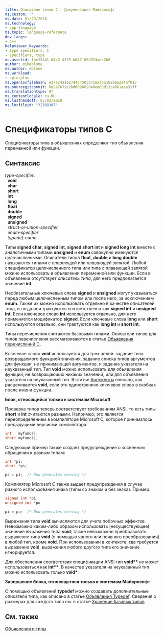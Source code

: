 ```yaml
---
title: Описатели типов C | Документация Майкрософт
ms.custom: ''
ms.date: 01/29/2018
ms.technology:
- cpp-language
ms.topic: language-reference
dev_langs:
- C++
helpviewer_keywords:
- type specifiers, C
- specifiers, type
ms.assetid: fbe13441-04c3-4829-b047-06d374adc2b6
author: mikeblome
ms.author: mblome
ms.workload:
- cplusplus
ms.openlocfilehash: e37ac421627d4c4503d75eaf65188bbe234af015
ms.sourcegitcommit: be2a7679c2bd80968204dee03d13ca961eaa31ff
ms.translationtype: HT
ms.contentlocale: ru-RU
ms.lasthandoff: 05/03/2018
ms.locfileid: "32388387"
---
```

# <a name="c-type-specifiers"></a>Спецификаторы типов C

Спецификаторы типа в объявлениях определяют тип объявления переменной или функции.

## <a name="syntax"></a>Синтаксис

*type-specifier*:  
&nbsp;&nbsp;**void**  
&nbsp;&nbsp;**char**  
&nbsp;&nbsp;**short**  
&nbsp;&nbsp;**int**  
&nbsp;&nbsp;**long**  
&nbsp;&nbsp;**float**  
&nbsp;&nbsp;**double**  
&nbsp;&nbsp;**signed**  
&nbsp;&nbsp;**unsigned**  
&nbsp;&nbsp;*struct-or-union-specifier*  
&nbsp;&nbsp;*enum-specifier*  
&nbsp;&nbsp;*typedef-name*  

Типы **signed char**, **signed int**, **signed short int** и **signed long int** вместе с аналогичными типами **unsigned** и **enum** совокупно именуются *целочисленными*. Описатели типов **float**, **double** и **long double** называются типами *с плавающей* или *плавающей запятой*. Любой спецификатор целочисленного типа или типа с плавающей запятой можно использовать в объявлении переменной или функции. Если в объявлении отсутствует *описатель типа*, для него предполагается значение **int**.

Необязательные ключевые слова **signed** и **unsigned** могут указываться перед любым целочисленным типом или после него, за исключением **enum**. Также их можно использовать отдельно в качестве описателей типа, и тогда они трактуются соответственно как **signed int** и **unsigned int**. Если ключевое слово **int** используется отдельно, для него применяется модификатор **signed**. Если ключевые слова **long** или **short** используются отдельно, они трактуются как **long int** и **short int**.

Типы перечисления считаются базовыми типами. Описатели типов для типов перечисления рассматриваются в статье [Объявления перечислений C](../c-language/c-enumeration-declarations.md).

Ключевое слово **void** используется для трех целей: задание типа возвращаемого функцией значения, задание списка типов аргументов для функции, не принимающей аргументов, и задание указателя на неуказанный тип. Тип **void** можно использовать для объявления функций, не возвращающих никаких значений, или для объявления указателя на неуказанный тип. В статье [Аргументы](../c-language/arguments.md) описано, как расценивается **void**, если это единственное ключевое слово в скобках после имени функции.

**Блок, относящийся только к системам Microsoft**

Проверка типов теперь соответствует требованиям ANSI, то есть типы **short** и **int** считаются разными. Например, это является переопределением в компиляторе Microsoft C, которое принималось предыдущими версиями компилятора.

```C
int   myfunc();
short myfunc();
```

Следующий пример также создает предупреждение о косвенном обращении к разным типам:

```C
int *pi;
short *ps;

ps = pi;  /* Now generates warning */
```

Компилятор Microsoft C также выдает предупреждения в случае разного использования знака (типы со знаком и без знака). Пример:

```C
signed int *pi;
unsigned int *pu

pi = pu;  /* Now generates warning */
```

Выражения типа **void** вычисляются для учета побочных эффектов. Невозможно каким-либо образом использовать (несуществующее) значение выражения типа **void**; также невозможно преобразовать выражение типа **void** (с помощью явного или неявного преобразования) в любой тип, кроме **void**. При использовании в контексте, где требуется выражение **void**, выражения любого другого типа его значение игнорируется.

Для обеспечения соответствия спецификации ANSI тип **void\*\*** не может использоваться как **int\*\***. В качестве указателя на неуказанный тип можно использовать только **void\***.

**Завершение блока, относящегося только к системам Майкрософт**

С помощью объявлений **typedef** можно создавать дополнительные описатели типа, как описано в статье [Объявления Typedef](../c-language/typedef-declarations.md). Сведения о размерах для каждого типа см. в статье [Хранение базовых типов](../c-language/storage-of-basic-types.md).

## <a name="see-also"></a>См. также

[Объявления и типы](../c-language/declarations-and-types.md)  
